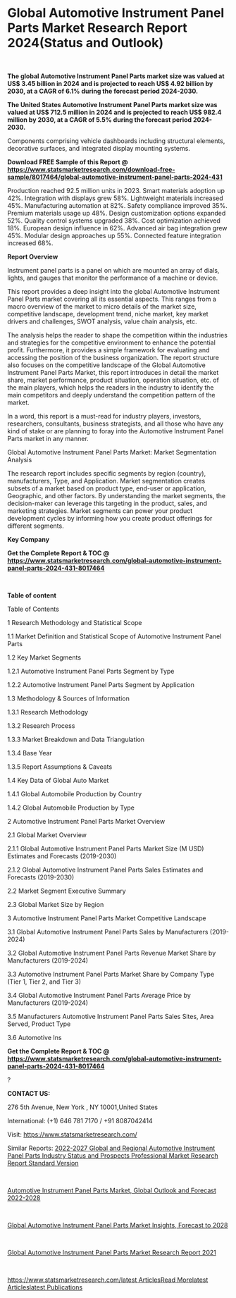 <h1>Global Automotive Instrument Panel Parts Market Research Report 2024(Status and Outlook)</h1><br/><p><strong>The global Automotive Instrument Panel Parts market size was valued at US$ 3.45 billion in 2024 and is projected to reach US$ 4.92 billion by 2030, at a <strong>CAGR</strong> of 6.1% during the forecast period 2024-2030.</strong></p>
 
 
 
 <p><strong>The United States Automotive Instrument Panel Parts market size was valued at US$ 712.5 million in 2024 and is projected to reach US$ 982.4 million by 2030, at a <strong>CAGR</strong> of 5.5% during the forecast period 2024-2030.</strong></p>
 
 
 
 <p>Components comprising vehicle dashboards including structural elements, decorative surfaces, and integrated display mounting systems.</p>
 
 
 
 <p><strong>Download FREE Sample of this Report @ <a href="https://www.statsmarketresearch.com/download-free-sample/8017464/global-automotive-instrument-panel-parts-2024-431">https://www.statsmarketresearch.com/download-free-sample/8017464/global-automotive-instrument-panel-parts-2024-431</a></strong></p>
 
 
 
 <p>Production reached 92.5 million units in 2023. Smart materials adoption up 42%. Integration with displays grew 58%. Lightweight materials increased 45%. Manufacturing automation at 82%. Safety compliance improved 35%. Premium materials usage up 48%. Design customization options expanded 52%. Quality control systems upgraded 38%. Cost optimization achieved 18%. European design influence in 62%. Advanced air bag integration grew 45%. Modular design approaches up 55%. Connected feature integration increased 68%.</p>
 
 
 
 <p><strong style="text-align:center">Report Overview</strong></p>
 
 
 
 <p>Instrument panel parts is a panel on which are mounted an array of dials, lights, and gauges that monitor the performance of a machine or device.</p>
 
 
 
 <p>This report provides a deep insight into the global Automotive Instrument Panel Parts market covering all its essential aspects. This ranges from a macro overview of the market to micro details of the market size, competitive landscape, development trend, niche market, key market drivers and challenges, SWOT analysis, value chain analysis, etc.</p>
 
 
 
 <p>The analysis helps the reader to shape the competition within the industries and strategies for the competitive environment to enhance the potential profit. Furthermore, it provides a simple framework for evaluating and accessing the position of the business organization. The report structure also focuses on the competitive landscape of the Global Automotive Instrument Panel Parts Market, this report introduces in detail the market share, market performance, product situation, operation situation, etc. of the main players, which helps the readers in the industry to identify the main competitors and deeply understand the competition pattern of the market.</p>
 
 
 
 <p>In a word, this report is a must-read for industry players, investors, researchers, consultants, business strategists, and all those who have any kind of stake or are planning to foray into the Automotive Instrument Panel Parts market in any manner.</p>
 
 
 
 <p>Global Automotive Instrument Panel Parts Market: Market Segmentation Analysis</p>
 
 
 
 <p>The research report includes specific segments by region (country), manufacturers, Type, and Application. Market segmentation creates subsets of a market based on product type, end-user or application, Geographic, and other factors. By understanding the market segments, the decision-maker can leverage this targeting in the product, sales, and marketing strategies. Market segments can power your product development cycles by informing how you create product offerings for different segments.</p>
 
 
 
 <p><strong>Key Company</strong></p>
 
 
 
 <div><b>Get the Complete Report & TOC @ <a href="https://www.statsmarketresearch.com/global-automotive-instrument-panel-parts-2024-431-8017464">https://www.statsmarketresearch.com/global-automotive-instrument-panel-parts-2024-431-8017464</a></b></div>
 
 
 
 <p><br />
 
 <b>Table of content</b></p>
 
 
 
 <p>Table of Contents<br />
 
 1 Research Methodology and Statistical Scope<br />
 
 1.1 Market Definition and Statistical Scope of Automotive Instrument Panel Parts<br />
 
 1.2 Key Market Segments<br />
 
 1.2.1 Automotive Instrument Panel Parts Segment by Type<br />
 
 1.2.2 Automotive Instrument Panel Parts Segment by Application<br />
 
 1.3 Methodology & Sources of Information<br />
 
 1.3.1 Research Methodology<br />
 
 1.3.2 Research Process<br />
 
 1.3.3 Market Breakdown and Data Triangulation<br />
 
 1.3.4 Base Year<br />
 
 1.3.5 Report Assumptions & Caveats<br />
 
 1.4 Key Data of Global Auto Market<br />
 
 1.4.1 Global Automobile Production by Country<br />
 
 1.4.2 Global Automobile Production by Type<br />
 
 2 Automotive Instrument Panel Parts Market Overview<br />
 
 2.1 Global Market Overview<br />
 
 2.1.1 Global Automotive Instrument Panel Parts Market Size (M USD) Estimates and Forecasts (2019-2030)<br />
 
 2.1.2 Global Automotive Instrument Panel Parts Sales Estimates and Forecasts (2019-2030)<br />
 
 2.2 Market Segment Executive Summary<br />
 
 2.3 Global Market Size by Region<br />
 
 3 Automotive Instrument Panel Parts Market Competitive Landscape<br />
 
 3.1 Global Automotive Instrument Panel Parts Sales by Manufacturers (2019-2024)<br />
 
 3.2 Global Automotive Instrument Panel Parts Revenue Market Share by Manufacturers (2019-2024)<br />
 
 3.3 Automotive Instrument Panel Parts Market Share by Company Type (Tier 1, Tier 2, and Tier 3)<br />
 
 3.4 Global Automotive Instrument Panel Parts Average Price by Manufacturers (2019-2024)<br />
 
 3.5 Manufacturers Automotive Instrument Panel Parts Sales Sites, Area Served, Product Type<br />
 
 3.6 Automotive Ins</p>
 
 
 
 <div><b>Get the Complete Report & TOC @ <a href="https://www.statsmarketresearch.com/global-automotive-instrument-panel-parts-2024-431-8017464">https://www.statsmarketresearch.com/global-automotive-instrument-panel-parts-2024-431-8017464</a></b></div>
 
 
 
 <p>? </p>
 
 
 
 <p><b>CONTACT US:</b><br />
 
 276 5th Avenue, New York , NY 10001,United States<br />
 
 International: (+1) 646 781 7170 / +91 8087042414<br />
 
 Visit: <a href="https://www.statsmarketresearch.com/">https://www.statsmarketresearch.com/</a><br />
 
 Similar Reports: <a href="https://www.statsmarketresearch.com/global-automotive-instrument-panel-parts-2024-431-8017464">2022-2027 Global and Regional Automotive Instrument Panel Parts Industry Status and Prospects Professional Market Research Report Standard Version</a><br />
 
 <br />
 
 <a href="https://www.statsmarketresearch.com/global-automotive-instrument-panel-parts-2024-431-8017464">Automotive Instrument Panel Parts Market, Global Outlook and Forecast 2022-2028</a><br />
 
 <br />
 
 <a href="https://www.statsmarketresearch.com/global-automotive-instrument-panel-parts-2024-431-8017464">Global Automotive Instrument Panel Parts Market Insights, Forecast to 2028</a><br />
 
 <br />
 
 <a href="https://www.statsmarketresearch.com/global-automotive-instrument-panel-parts-2024-431-8017464">Global Automotive Instrument Panel Parts Market Research Report 2021</a><br />
 
 <br />
 
 <a href="https://gyeongbokgung.com">https://www.statsmarketresearch.com/</a><a href="https://hallyeomaritime.com">latest Articles</a><a href="https://jingwansa.com">Read More</a><a href="https://nguoiviet.jp/">latest Articles</a><a href="https://www.intelmarketresearch.com/">latest Publications</a></p>